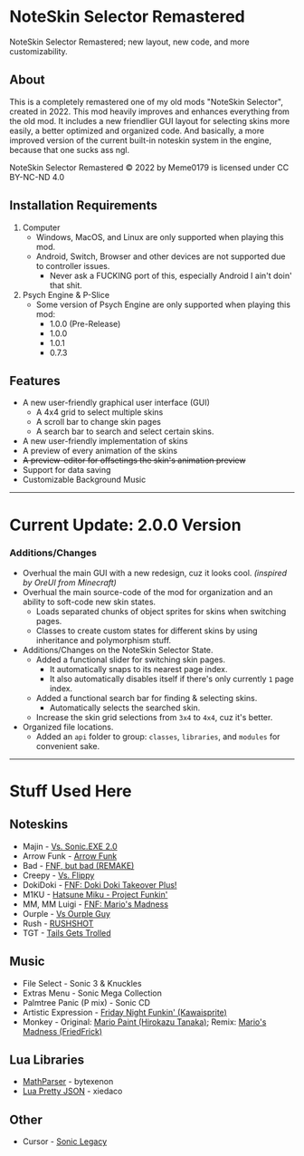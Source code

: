 # NoteSkin Selector Remastered
NoteSkin Selector Remastered; new layout, new code, and more customizability.

## About
This is a completely remastered one of my old mods "NoteSkin Selector", created in 2022. This mod heavily improves and enhances everything from the old mod. It includes a new friendlier GUI layout for selecting skins more easily, a better optimized and organized code. And basically, a more improved version of the current built-in noteskin system in the engine, because that one sucks ass ngl.

NoteSkin Selector Remastered © 2022 by Meme0179 is licensed under CC BY-NC-ND 4.0

## Installation Requirements
1. Computer
     - Windows, MacOS, and Linux are only supported when playing this mod. 
     - Android, Switch, Browser and other devices are not supported due to controller issues. 
          - Never ask a FUCKING port of this, especially Android I ain't doin' that shit.
2. Psych Engine & P-Slice
     - Some version of Psych Engine are only supported when playing this mod:
          - 1.0.0 (Pre-Release)
          - 1.0.0
          - 1.0.1
          - 0.7.3

## Features
- A new user-friendly graphical user interface (GUI)
     - A 4x4 grid to select multiple skins
     - A scroll bar to change skin pages
     - A search bar to search and select certain skins.
- A new user-friendly implementation of skins
- A preview of every animation of the skins
- ~~A preview-editor for offsetings the skin's animation preview~~
- Support for data saving
- Customizable Background Music

***

# Current Update: 2.0.0 Version
### Additions/Changes
- Overhual the main GUI with a new redesign, cuz it looks cool. _(inspired by OreUI from Minecraft)_
- Overhual the main source-code of the mod for organization and an ability to soft-code new skin states.
     - Loads separated chunks of object sprites for skins when switching pages.
     - Classes to create custom states for different skins by using inheritance and polymorphism stuff.
- Additions/Changes on the NoteSkin Selector State.
     - Added a functional slider for switching skin pages.
          - It automatically snaps to its nearest page index.
          - It also automatically disables itself if there's only currently `1` page index.
     - Added a functional search bar for finding & selecting skins.
          - Automatically selects the searched skin.
     - Increase the skin grid selections from `3x4` to `4x4`, cuz it's better.
- Organized file locations.
     - Added an `api` folder to group: `classes`, `libraries`, and `modules` for convenient sake.

***

# Stuff Used Here
## Noteskins
- Majin - [Vs. Sonic.EXE 2.0](https://gamebanana.com/mods/316022)
- Arrow Funk - [Arrow Funk](https://gamebanana.com/mods/370234)
- Bad - [FNF, but bad (REMAKE)](https://gamebanana.com/wips/79374)
- Creepy - [Vs. Flippy](https://gamebanana.com/mods/300838)
- DokiDoki - [FNF: Doki Doki Takeover Plus!](https://gamebanana.com/mods/47364)
- M1KU - [Hatsune Miku - Project Funkin'](https://gamebanana.com/mods/485992)
- MM, MM Luigi - [FNF: Mario's Madness](https://gamebanana.com/mods/359554)
- Ourple - [Vs Ourple Guy](https://ourpleguy.neocities.org/)
- Rush - [RUSHSHOT](https://gamebanana.com/mods/523534)
- TGT - [Tails Gets Trolled](https://gamebanana.com/mods/320596)

## Music
- File Select - Sonic 3 & Knuckles
- Extras Menu - Sonic Mega Collection
- Palmtree Panic (P mix) - Sonic CD
- Artistic Expression - [Friday Night Funkin' (Kawaisprite)](https://www.youtube.com/watch?v=yFHbQFH09Io)
- Monkey - Original: [Mario Paint (Hirokazu Tanaka)](https://www.youtube.com/watch?v=gMRFXrbfKEo); Remix: [Mario's Madness (FriedFrick)](https://www.youtube.com/watch?v=x0AMU2nelAw)

## Lua Libraries
- [MathParser](https://github.com/bytexenon/MathParser.lua) - bytexenon
- [Lua Pretty JSON](https://github.com/xiedacon/lua-pretty-json) - xiedaco

## Other
- Cursor - [Sonic Legacy]((https://gamebanana.com/mods/496733))